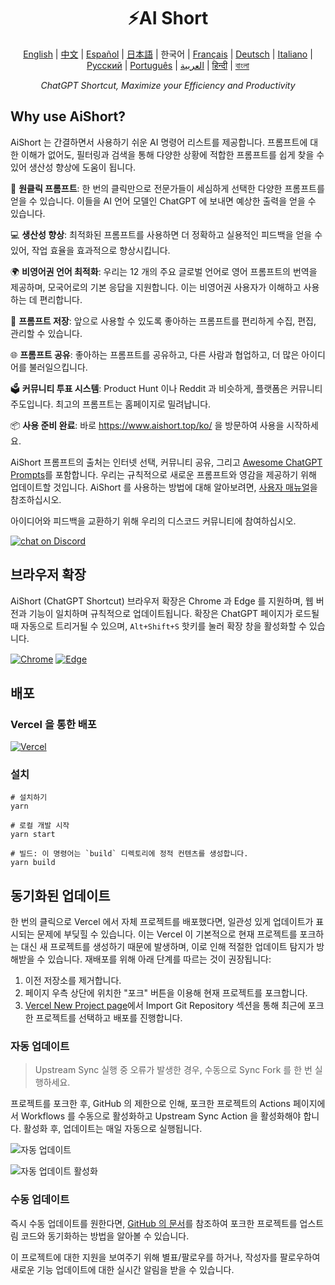 <h1 align="center">
⚡️AI Short
</h1>
<p align="center">
    <a href="/README-en.md">English</a> | <a href="/README.md">中文</a> |
<a href="./README-es.md">Español</a> |
<a href="./README-ja.md">日本語</a> |
한국어 |
<a href="./README-fr.md">Français</a> |
<a href="./README-de.md">Deutsch</a> |
<a href="./README-it.md">Italiano</a> |
<a href="./README-ru.md">Русский</a> |
<a href="./README-pt.md">Português</a> |
<a href="./README-ar.md">العربية</a> |
<a href="./README-hi.md">हिन्दी</a> |
<a href="./README-bn.md">বাংলা</a>
</p>
<p align="center">
    <em>ChatGPT Shortcut, Maximize your Efficiency and Productivity</em>
</p>

## Why use AiShort?

AiShort 는 간결하면서 사용하기 쉬운 AI 명령어 리스트를 제공합니다. 프롬프트에 대한 이해가 없어도, 필터링과 검색을 통해 다양한 상황에 적합한 프롬프트를 쉽게 찾을 수 있어 생산성 향상에 도움이 됩니다.

🚀 **원클릭 프롬프트**: 한 번의 클릭만으로 전문가들이 세심하게 선택한 다양한 프롬프트를 얻을 수 있습니다. 이들을 AI 언어 모델인 ChatGPT 에 보내면 예상한 출력을 얻을 수 있습니다.

💻 **생산성 향상**: 최적화된 프롬프트를 사용하면 더 정확하고 실용적인 피드백을 얻을 수 있어, 작업 효율을 효과적으로 향상시킵니다.

🌍 **비영어권 언어 최적화**: 우리는 12 개의 주요 글로벌 언어로 영어 프롬프트의 번역을 제공하며, 모국어로의 기본 응답을 지원합니다. 이는 비영어권 사용자가 이해하고 사용하는 데 편리합니다.

💾 **프롬프트 저장**: 앞으로 사용할 수 있도록 좋아하는 프롬프트를 편리하게 수집, 편집, 관리할 수 있습니다.

🌐 **프롬프트 공유**: 좋아하는 프롬프트를 공유하고, 다른 사람과 협업하고, 더 많은 아이디어를 불러일으킵니다.

🗳️ **커뮤니티 투표 시스템**: Product Hunt 이나 Reddit 과 비슷하게, 플랫폼은 커뮤니티 주도입니다. 최고의 프롬프트는 홈페이지로 밀려납니다.

📦 **사용 준비 완료**: 바로 https://www.aishort.top/ko/ 을 방문하여 사용을 시작하세요.

AiShort 프롬프트의 출처는 인터넷 선택, 커뮤니티 공유, 그리고 [Awesome ChatGPT Prompts](https://github.com/f/awesome-chatgpt-prompts)를 포함합니다. 우리는 규칙적으로 새로운 프롬프트와 영감을 제공하기 위해 업데이트할 것입니다. AiShort 를 사용하는 방법에 대해 알아보려면, [사용자 매뉴얼](https://www.aishort.top/ko/docs/guides/getting-started)을 참조하십시오.

아이디어와 피드백을 교환하기 위해 우리의 디스코드 커뮤니티에 참여하십시오.

<a href="https://discord.gg/PZTQfJ4GjX">
   <img src="https://img.shields.io/discord/1048780149899939881?color=%2385c8c8&label=Discord&logo=discord&style=for-the-badge" alt="chat on Discord" />
</a>

## 브라우저 확장

AiShort (ChatGPT Shortcut) 브라우저 확장은 Chrome 과 Edge 를 지원하며, 웹 버전과 기능이 일치하며 규칙적으로 업데이트됩니다. 확장은 ChatGPT 페이지가 로드될 때 자동으로 트리거될 수 있으며, `Alt+Shift+S` 핫키를 눌러 확장 창을 활성화할 수 있습니다.

<a href="https://chrome.google.com/webstore/detail/chatgpt-shortcut/blcgeoojgdpodnmnhfpohphdhfncblnj">
  <img src="https://img.newzone.top/2023-06-05-12-28-49.png?imageMogr2/format/webp"  alt="Chrome" valign="middle" /></a>

<a href="https://microsoftedge.microsoft.com/addons/detail/chatgpt-shortcut/hnggpalhfjmdhhmgfjpmhlfilnbmjoin">
  <img src="https://img.newzone.top/2023-06-05-12-26-20.png?imageMogr2/format/webp" alt="Edge" valign="middle" /></a>

## 배포

### Vercel 을 통한 배포

[![Vercel](https://vercel.com/button)](https://vercel.com/new/clone?repository-url=https%3A%2F%2Fgithub.com%2Frockbenben%2FChatGPT-Shortcut%2Ftree%2Fmain)

### 설치

```shell
# 설치하기
yarn

# 로컬 개발 시작
yarn start

# 빌드: 이 명령어는 `build` 디렉토리에 정적 컨텐츠를 생성합니다.
yarn build
```

## 동기화된 업데이트

한 번의 클릭으로 Vercel 에서 자체 프로젝트를 배포했다면, 일관성 있게 업데이트가 표시되는 문제에 부딪힐 수 있습니다. 이는 Vercel 이 기본적으로 현재 프로젝트를 포크하는 대신 새 프로젝트를 생성하기 때문에 발생하며, 이로 인해 적절한 업데이트 탐지가 방해받을 수 있습니다. 재배포를 위해 아래 단계를 따르는 것이 권장됩니다:

1. 이전 저장소를 제거합니다.
2. 페이지 우측 상단에 위치한 "포크" 버튼을 이용해 현재 프로젝트를 포크합니다.
3. [Vercel New Project page](https://vercel.com/new)에서 Import Git Repository 섹션을 통해 최근에 포크한 프로젝트를 선택하고 배포를 진행합니다.

### 자동 업데이트

> Upstream Sync 실행 중 오류가 발생한 경우, 수동으로 Sync Fork 를 한 번 실행하세요.

프로젝트를 포크한 후, GitHub 의 제한으로 인해, 포크한 프로젝트의 Actions 페이지에서 Workflows 를 수동으로 활성화하고 Upstream Sync Action 을 활성화해야 합니다. 활성화 후, 업데이트는 매일 자동으로 실행됩니다.

![자동 업데이트](https://img.newzone.top/2023-05-19-11-57-59.png?imageMogr2/format/webp)

![자동 업데이트 활성화](https://img.newzone.top/2023-05-19-11-59-26.png?imageMogr2/format/webp)

### 수동 업데이트

즉시 수동 업데이트를 원한다면, [GitHub 의 문서](https://docs.github.com/en/pull-requests/collaborating-with-pull-requests/working-with-forks/syncing-a-fork)를 참조하여 포크한 프로젝트를 업스트림 코드와 동기화하는 방법을 알아볼 수 있습니다.

이 프로젝트에 대한 지원을 보여주기 위해 별표/팔로우를 하거나, 작성자를 팔로우하여 새로운 기능 업데이트에 대한 실시간 알림을 받을 수 있습니다.
